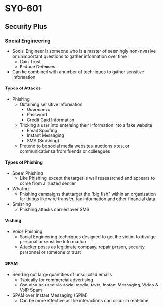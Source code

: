 # SY0-601
## Security Plus
### Social Engineering

- Social Engineer is someone who is a master of seemingly non-invasive or unimportant questions to gather information over time
    - Gain Trust
    - Reduce Defenses
- Can be combined with anumber of techniques to gather sensitive information

#### Types of Attacks

- Phishing
    - Obtaining sensitive information
        - Usernames
        - Password
        - Credit Card Information
    - Tricking a user into entereing their information into a fake website
        - Email Spoofing
        - Instant Messaging
        - SMS (Smishing)
    - Pretend to be social media websites, auctions sites, or communicationsa from friends or colleagues

#### Types of Phishing

- Spear Phishing
    - Like Phishing, except the target is well reseasrched and appears to come from a trusted sender
- Whaling
    - Phishing campaigns that target the "big fish" within an organization for things like wire transfer, tax information and other financial data.
- Smishing
    - Phishing attacks carried over SMS

#### Vishing

- Voice Phishing
    - Social Engineering techniques designed to get the victim to divulge personal or sensitive information
    - Attacker poses as legitimate company, repair person, security personnel or someone of trust

#### SPAM

- Sending out large quantities of unsolicited emails
    - Typically for commercial advertising
    - Can also be used via social media, texts, Instant Messaging, Video & VoIP Spam
- SPAM over Instant Messaging (SPIM)
    - Can be more effective as the interactions can occur in real-time

